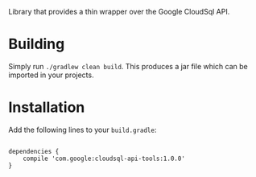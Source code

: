 Library that provides a thin wrapper over the Google CloudSql API.


# Building
Simply run `./gradlew clean build`. This produces a jar file which can be imported in your projects.

# Installation
Add the following lines to your `build.gradle`:

```

dependencies {
    compile 'com.google:cloudsql-api-tools:1.0.0'
}
```
